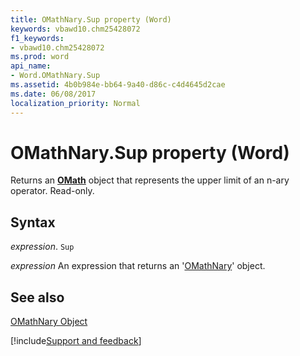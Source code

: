 ```yaml
---
title: OMathNary.Sup property (Word)
keywords: vbawd10.chm25428072
f1_keywords:
- vbawd10.chm25428072
ms.prod: word
api_name:
- Word.OMathNary.Sup
ms.assetid: 4b0b984e-bb64-9a40-d86c-c4d4645d2cae
ms.date: 06/08/2017
localization_priority: Normal
---
```



# OMathNary.Sup property (Word)

Returns an  **[OMath](Word.OMath.md)** object that represents the upper limit of an n-ary operator. Read-only.


## Syntax

_expression_. `Sup`

 _expression_ An expression that returns an '[OMathNary](Word.OMathNary.md)' object.


## See also


[OMathNary Object](Word.OMathNary.md)

[!include[Support and feedback](~/includes/feedback-boilerplate.md)]
